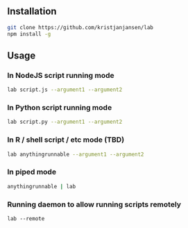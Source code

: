  ## Installation

 ```sh
 git clone https://github.com/kristjanjansen/lab
 npm install -g
 ```

 ## Usage

### In NodeJS script running mode

```sh
lab script.js --argument1 --argument2
```

### In Python script running mode

```sh
lab script.py --argument1 --argument2
```

### In R / shell script / etc mode (TBD)

```sh
lab anythingrunnable --argument1 --argument2
```

### In piped mode

```sh
anythingrunnable | lab
```

### Running daemon to allow running scripts remotely

```
lab --remote
```